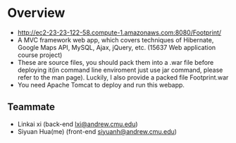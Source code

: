 # Overview
* http://ec2-23-23-122-58.compute-1.amazonaws.com:8080/Footprint/
* A MVC framework web app, which covers techniques of Hibernate, Google Maps API, MySQL, Ajax, jQuery, etc. (15637 Web application course project)
* These are source files, you should pack them into a .war file before deploying it(in command line enviroment just use jar command, please refer to the man page). Luckily, I also provide a packed file Footprint.war
* You need Apache Tomcat to deploy and run this webapp.

## Teammate
* Linkai xi (back-end lxi@andrew.cmu.edu)
* Siyuan Hua(me) (front-end siyuanh@andrew.cmu.edu)
